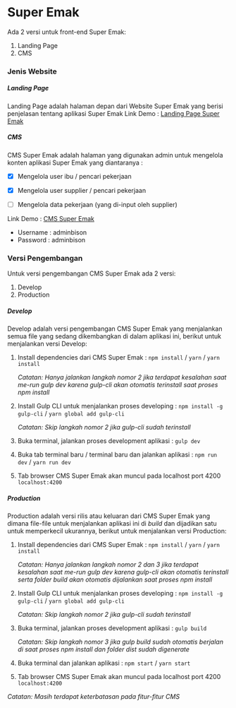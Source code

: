 Super Emak
==========
Ada 2 versi untuk front-end Super Emak:
1. Landing Page
2. CMS


### Jenis Website
##### Landing Page
   Landing Page adalah halaman depan dari Website Super Emak yang berisi penjelasan tentang aplikasi Super Emak
   Link Demo :
   [Landing Page Super Emak](http://superemak.herokuapp.com "Landing Page Super Emak")
##### CMS
   CMS Super Emak adalah halaman yang digunakan admin untuk mengelola konten aplikasi Super Emak yang diantaranya :
   - [x] Mengelola user ibu / pencari pekerjaan
   - [x] Mengelola user supplier / pencari pekerjaan
   - [ ] Mengelola data pekerjaan (yang di-input oleh supplier)
   

   Link Demo :
   [CMS Super Emak](http://super-emak.herokuapp.com "CMS Super Emak")
   * Username : adminbison
   * Password : adminbison


### Versi Pengembangan
Untuk versi pengembangan CMS Super Emak ada 2 versi:
1. Develop
2. Production


##### Develop
   Develop adalah versi pengembangan CMS Super Emak yang menjalankan semua file yang sedang dikembangkan di dalam aplikasi ini, berikut untuk menjalankan versi Develop:
   1. Install dependencies dari CMS Super Emak : `npm install` / `yarn` / `yarn install`


      *Catatan: Hanya jalankan langkah nomor 2 jika terdapat kesalahan saat me-run gulp dev karena gulp-cli akan otomatis terinstall saat proses npm install*
   2. Install Gulp CLI untuk menjalankan proses developing : `npm install -g gulp-cli` / `yarn global add gulp-cli`


      *Catatan: Skip langkah nomor 2 jika gulp-cli sudah terinstall*
   3. Buka terminal, jalankan proses development aplikasi : `gulp dev`
   4. Buka tab terminal baru / terminal baru dan jalankan aplikasi : `npm run dev` / `yarn run dev`
   5. Tab browser CMS Super Emak akan muncul pada localhost port 4200 `localhost:4200`
   

##### Production
   Production adalah versi rilis atau keluaran dari CMS Super Emak yang dimana file-file untuk menjalankan aplikasi ini di *build* dan dijadikan satu untuk memperkecil ukurannya, berikut untuk menjalankan versi Production:
   1. Install dependencies dari CMS Super Emak : `npm install` / `yarn` / `yarn install`


      *Catatan: Hanya jalankan langkah nomor 2 dan 3 jika terdapat kesalahan saat me-run gulp dev karena gulp-cli akan otomatis terinstall serta folder build akan otomatis dijalankan saat proses npm install*
   2. Install Gulp CLI untuk menjalankan proses developing : `npm install -g gulp-cli` / `yarn global add gulp-cli`


      *Catatan: Skip langkah nomor 2 jika gulp-cli sudah terinstall*
   3. Buka terminal, jalankan proses development aplikasi : `gulp build`


      *Catatan: Skip langkah nomor 3 jika gulp build sudah otomatis berjalan di saat proses npm install dan folder dist sudah digenerate*
   4. Buka terminal dan jalankan aplikasi : `npm start` / `yarn start`
   5. Tab browser CMS Super Emak akan muncul pada localhost port 4200 `localhost:4200`

*Catatan: Masih terdapat keterbatasan pada fitur-fitur CMS*